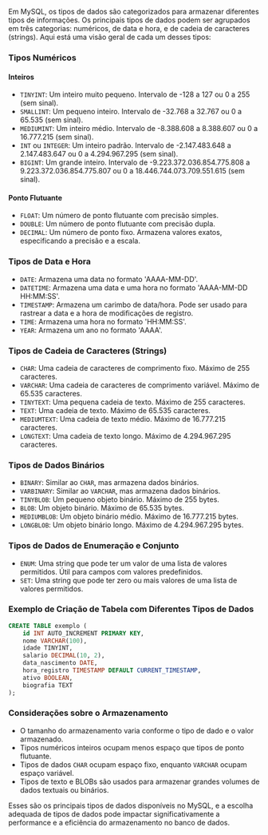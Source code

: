 Em MySQL, os tipos de dados são categorizados para armazenar diferentes tipos de informações. Os principais tipos de dados podem ser agrupados em três categorias: numéricos, de data e hora, e de cadeia de caracteres (strings). Aqui está uma visão geral de cada um desses tipos:

### Tipos Numéricos

#### Inteiros
- `TINYINT`: Um inteiro muito pequeno. Intervalo de -128 a 127 ou 0 a 255 (sem sinal).
- `SMALLINT`: Um pequeno inteiro. Intervalo de -32.768 a 32.767 ou 0 a 65.535 (sem sinal).
- `MEDIUMINT`: Um inteiro médio. Intervalo de -8.388.608 a 8.388.607 ou 0 a 16.777.215 (sem sinal).
- `INT` ou `INTEGER`: Um inteiro padrão. Intervalo de -2.147.483.648 a 2.147.483.647 ou 0 a 4.294.967.295 (sem sinal).
- `BIGINT`: Um grande inteiro. Intervalo de -9.223.372.036.854.775.808 a 9.223.372.036.854.775.807 ou 0 a 18.446.744.073.709.551.615 (sem sinal).

#### Ponto Flutuante
- `FLOAT`: Um número de ponto flutuante com precisão simples.
- `DOUBLE`: Um número de ponto flutuante com precisão dupla.
- `DECIMAL`: Um número de ponto fixo. Armazena valores exatos, especificando a precisão e a escala.

### Tipos de Data e Hora
- `DATE`: Armazena uma data no formato 'AAAA-MM-DD'.
- `DATETIME`: Armazena uma data e uma hora no formato 'AAAA-MM-DD HH:MM:SS'.
- `TIMESTAMP`: Armazena um carimbo de data/hora. Pode ser usado para rastrear a data e a hora de modificações de registro.
- `TIME`: Armazena uma hora no formato 'HH:MM:SS'.
- `YEAR`: Armazena um ano no formato 'AAAA'.

### Tipos de Cadeia de Caracteres (Strings)
- `CHAR`: Uma cadeia de caracteres de comprimento fixo. Máximo de 255 caracteres.
- `VARCHAR`: Uma cadeia de caracteres de comprimento variável. Máximo de 65.535 caracteres.
- `TINYTEXT`: Uma pequena cadeia de texto. Máximo de 255 caracteres.
- `TEXT`: Uma cadeia de texto. Máximo de 65.535 caracteres.
- `MEDIUMTEXT`: Uma cadeia de texto médio. Máximo de 16.777.215 caracteres.
- `LONGTEXT`: Uma cadeia de texto longo. Máximo de 4.294.967.295 caracteres.

### Tipos de Dados Binários
- `BINARY`: Similar ao `CHAR`, mas armazena dados binários.
- `VARBINARY`: Similar ao `VARCHAR`, mas armazena dados binários.
- `TINYBLOB`: Um pequeno objeto binário. Máximo de 255 bytes.
- `BLOB`: Um objeto binário. Máximo de 65.535 bytes.
- `MEDIUMBLOB`: Um objeto binário médio. Máximo de 16.777.215 bytes.
- `LONGBLOB`: Um objeto binário longo. Máximo de 4.294.967.295 bytes.

### Tipos de Dados de Enumeração e Conjunto
- `ENUM`: Uma string que pode ter um valor de uma lista de valores permitidos. Útil para campos com valores predefinidos.
- `SET`: Uma string que pode ter zero ou mais valores de uma lista de valores permitidos.

### Exemplo de Criação de Tabela com Diferentes Tipos de Dados
```sql
CREATE TABLE exemplo (
    id INT AUTO_INCREMENT PRIMARY KEY,
    nome VARCHAR(100),
    idade TINYINT,
    salario DECIMAL(10, 2),
    data_nascimento DATE,
    hora_registro TIMESTAMP DEFAULT CURRENT_TIMESTAMP,
    ativo BOOLEAN,
    biografia TEXT
);
```

### Considerações sobre o Armazenamento
- O tamanho do armazenamento varia conforme o tipo de dado e o valor armazenado.
- Tipos numéricos inteiros ocupam menos espaço que tipos de ponto flutuante.
- Tipos de dados `CHAR` ocupam espaço fixo, enquanto `VARCHAR` ocupam espaço variável.
- Tipos de texto e BLOBs são usados para armazenar grandes volumes de dados textuais ou binários.

Esses são os principais tipos de dados disponíveis no MySQL, e a escolha adequada de tipos de dados pode impactar significativamente a performance e a eficiência do armazenamento no banco de dados.
